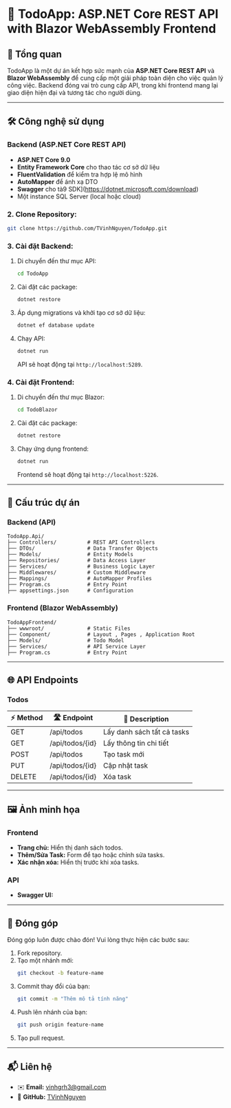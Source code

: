 # 📝 TodoApp: ASP.NET Core REST API with Blazor WebAssembly Frontend

## 🌟 **Tổng quan**

TodoApp là một dự án kết hợp sức mạnh của **ASP.NET Core REST API** và **Blazor WebAssembly** để cung cấp một giải pháp toàn diện cho việc quản lý công việc. Backend đóng vai trò cung cấp API, trong khi frontend mang lại giao diện hiện đại và tương tác cho người dùng.

---

## 🛠️ **Công nghệ sử dụng**

### Backend (ASP.NET Core REST API)

- **ASP.NET Core 9.0**
- **Entity Framework Core** cho thao tác cơ sở dữ liệu
- **FluentValidation** để kiểm tra hợp lệ mô hình
- **AutoMapper** để ánh xạ DTO
- **Swagger** cho tà9 SDK](https://dotnet.microsoft.com/download)
- Một instance SQL Server (local hoặc cloud)

### **2. Clone Repository:**

```bash
git clone https://github.com/TVinhNguyen/TodoApp.git

```

### **3. Cài đặt Backend:**

1. Di chuyển đến thư mục API:
   ```bash
   cd TodoApp
   ```
2. Cài đặt các package:
   ```bash
   dotnet restore
   ```
3. Áp dụng migrations và khởi tạo cơ sở dữ liệu:
   ```bash
   dotnet ef database update
   ```
4. Chạy API:
   ```bash
   dotnet run
   ```
   API sẽ hoạt động tại `http://localhost:5289`.

### **4. Cài đặt Frontend:**

1. Di chuyển đến thư mục Blazor:
   ```bash
   cd TodoBlazor
   ```
2. Cài đặt các package:
   ```bash
   dotnet restore
   ```
3. Chạy ứng dụng frontend:
   ```bash
   dotnet run
   ```
   Frontend sẽ hoạt động tại `http://localhost:5226`.

---

## 📂 **Cấu trúc dự án**

### Backend (API)

```plaintext
TodoApp.Api/
├── Controllers/          # REST API Controllers
├── DTOs/                 # Data Transfer Objects
├── Models/               # Entity Models
├── Repositories/         # Data Access Layer
├── Services/             # Business Logic Layer
├── Middlewares/          # Custom Middleware
├── Mappings/             # AutoMapper Profiles
├── Program.cs            # Entry Point
├── appsettings.json      # Configuration
```

### Frontend (Blazor WebAssembly)

```plaintext
TodoAppFrontend/
├── wwwroot/              # Static Files
├── Component/            # Layout , Pages , Application Root
├── Models/               # Todo Model
├── Services/             # API Service Layer
├── Program.cs            # Entry Point
```

---

## 🌐 **API Endpoints**

### **Todos**

| ⚡ Method | 🛣️ Endpoint       | 📝 Description              |
|----------|-------------------|----------------------------|
| GET      | /api/todos        | Lấy danh sách tất cả tasks |
| GET      | /api/todos/{id}   | Lấy thông tin chi tiết     |
| POST     | /api/todos        | Tạo task mới               |
| PUT      | /api/todos/{id}   | Cập nhật task              |
| DELETE   | /api/todos/{id}   | Xóa task                   |

---

## 🖼️ **Ảnh minh họa**

### Frontend

- **Trang chủ:**
  Hiển thị danh sách todos.
- **Thêm/Sửa Task:**
  Form để tạo hoặc chỉnh sửa tasks.
- **Xác nhận xóa:**
  Hiển thị trước khi xóa tasks.

### API

- **Swagger UI:**

---

## 🤝 **Đóng góp**

Đóng góp luôn được chào đón! Vui lòng thực hiện các bước sau:

1. Fork repository.
2. Tạo một nhánh mới:
   ```bash
   git checkout -b feature-name
   ```
3. Commit thay đổi của bạn:
   ```bash
   git commit -m "Thêm mô tả tính năng"
   ```
4. Push lên nhánh của bạn:
   ```bash
   git push origin feature-name
   ```
5. Tạo pull request.

---

## 📬 **Liên hệ**


- ✉️ **Email:** [vinhgrh3@gmail.com](mailto:vinhgrh3@gmail.com)
- 🐙 **GitHub:** [TVinhNguyen](https://github.com/TVinhNguyen)

